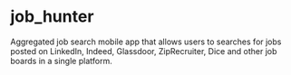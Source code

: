 # job_hunter
Aggregated job search mobile app that allows users to searches for jobs posted on LinkedIn, Indeed, Glassdoor, ZipRecruiter, Dice and other job boards in a single platform.
